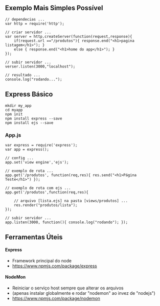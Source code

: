 Exemplo Mais Simples Possível
-----------------------------

```
// dependecias ...
var http = require('http');

// criar servidor ...
var server = http.createServer(function(request,response){    
    if(request.url =="/produtos"){ response.end("<h1>pagina listagem</h1>"); }
    else { response.end("<h1>home do app</h1>"); }
});

// subir servidor ...
verser.listen(3000,"localhost");

// resultado ...
console.log("rodando...");
```

Express Básico
--------------

```
mkdir my_app
cd myapp
npm init
npm install express --save
npm install ejs --save
```
### App.js
```
var express = require('express');
var app = express();

// config ...
app.set('view engine','ejs');

// exemplo de rota ...
app.get('/produtos', function(req,res){ res.send("<h1>Página Teste</h1>") });

// exemplo de rota com ejs ...
app.get('/produtos',function(req,res){

    // arquivo [lista.ejs] na pasta [views/produtos] ...
    res.render("produtos/lista");
});

// subir servidor ...
app.listen(3000, function(){ console.log("rodando"); });
```

Ferramentas Úteis
-----------------

#### Express
- Framework principal do node
- https://www.npmjs.com/package/express

#### NodeMon
- Reiniciar o serviço host sempre que alterar os arquivos
- (apenas instalar globalmente e rodar "nodemon" ao invez de "nodejs")
- https://www.npmjs.com/package/nodemon






